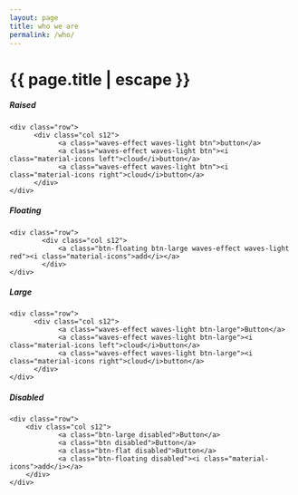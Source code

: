 ```yaml
---
layout: page
title: who we are
permalink: /who/
---
```


<h1 class="page-title">{{ page.title | escape }}</h1>

<div class="section">
    <h5>Raised</h5> 

    <div class="row">
          <div class="col s12">
                <a class="waves-effect waves-light btn">button</a>
                <a class="waves-effect waves-light btn"><i class="material-icons left">cloud</i>button</a>
                <a class="waves-effect waves-light btn"><i class="material-icons right">cloud</i>button</a>
          </div>
    </div>
</div>
<div class="divider"></div>
<div class="section">
    <h5>Floating</h5> 

    <div class="row">
            <div class="col s12">
                <a class="btn-floating btn-large waves-effect waves-light red"><i class="material-icons">add</i></a>
            </div>
    </div>
</div>
<div class="divider"></div>
<div class="section">
    <h5>Large</h5> 

    <div class="row">
          <div class="col s12">
                <a class="waves-effect waves-light btn-large">Button</a>
                <a class="waves-effect waves-light btn-large"><i class="material-icons left">cloud</i>button</a>
                <a class="waves-effect waves-light btn-large"><i class="material-icons right">cloud</i>button</a>
          </div>
    </div>
</div>
<div class="divider"></div>
<div class="section">
    <h5>Disabled</h5> 

    <div class="row">
        <div class="col s12">
                <a class="btn-large disabled">Button</a>
                <a class="btn disabled">Button</a>
                <a class="btn-flat disabled">Button</a>
                <a class="btn-floating disabled"><i class="material-icons">add</i></a>      
        </div>
    </div>
</div>